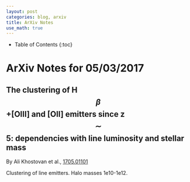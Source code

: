 ```yaml
---
layout: post
categories: blog, arxiv
title: ArXiv Notes
use_math: true
---
```


* Table of Contents
{:toc}


# ArXiv Notes for 05/03/2017


## The clustering of H$$\beta$$+[OIII] and [OII] emitters since z$$\sim$$5: dependencies with line luminosity and stellar mass

By Ali Khostovan et al., [1705.01101](https://arxiv.org/abs/1705.01101)

Clustering of line emitters. Halo masses 1e10-1e12.